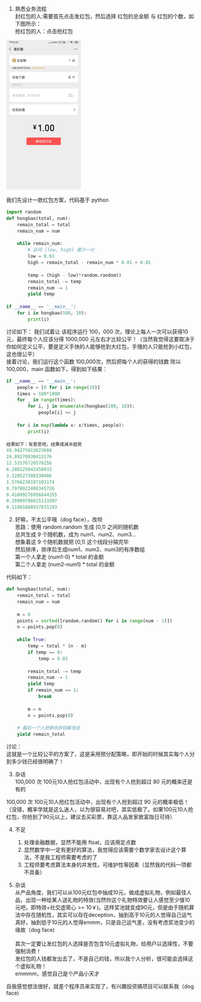 1. 熟悉业务流程  
封红包的人:需要首先点击发红包，然后选择 红包的总金额 与 红包的个数，如下图所示：  
抢红包的人：点击抢红包  
<img src="./hongbao.jpg" width="200">  

 

我们先设计一款红包方案，代码基于 python
```PYTHON
import random
def hongbao(total, num):
    remain_total = total
    remain_num = num

    while remain_num:
        # 区间 [low, high) 最少一分 
        low = 0.01
        high = remain_total - remain_num * 0.01 + 0.01

        temp = (high - low)*random.random()
        remain_total -= temp
        remain_num -= 1
        yield temp

if __name__ == '__main__':
    for i in hongbao(100, 10):
        print(i)
```

讨论如下：
我们试着让 该程序运行 100，000 次，理论上每人一次可以获得10元，最终每个人应该分得 1000,000 元左右才比较公平！（当然我觉得这要取决于你如何定义公平，要是定义手快的人能够抢到大红包，手慢的人只能抢到小红包，这也很公平）  
接着讨论，我们运行这个函数 100,000次，然后把每个人的获得的钱数 除以 100,000，main 函数如下，得到如下结果：
```PYTHON
if __name__ == '__main__':
    people = [0 for i in range(10)]
    times = 100*1000
    for _ in range(times):
        for i, j in enumerate(hongbao(100, 10)):
            people[i] += j

    for i in map(lambda x: x/times, people):
        print(i)

结果如下：有意思吧，结果成减半趋势
49.94275013623688
24.89270938413176
12.53176726576256
6.288125842450933
3.120527380330486
1.5766230197101174
0.7978022488345726
0.41099276956844355
0.20909708815133307
0.11091888937831193
```

2. 好嘛，不太公平哦（dog face），改呗  
思路：使用 random.random 生成 [0,1) 之间的随机数  
总共生成 9 个随机数，成为 num1、num2、num3...  
想象着这 9 个随机数就把 [0,1) 这个线段分隔完毕  
然后排序，排序后生成num1、num2、num3的有序数组  
第一个人拿走 (num1-0) * total 的金额  
第二个人拿走 (num2-num1) * total 的金额

代码如下：
```python
def hongbao(total, num):
    remain_total = total
    remain_num = num

    m = 0
    points = sorted([random.random() for i in range(num - 1)])
    n = points.pop(0)

    while True:
        temp = total * (n - m)
        if temp == 0:
            temp = 0.01

        remain_total -= temp
        remain_num -= 1
        yield temp
        if remain_num == 1:
            break

        m = n
        n = points.pop(0)

    # 最后一个人把剩余的钱都领走
    yield remain_total
```
讨论：  
这就是一个比较公平的方案了，这是采用预分配策略，即开始的时候其实每个人分到多少钱已经很明确了！

3. 杂话  
100,000 次 100元10人抢红包活动中，出现有个人抢到超过 80 元的概率还是有的

100,000 次 100元10人抢红包活动中，出现有个人抢到超过 90 元的概率极低！
（没错，概率学就是这么迷人，以为很容易对吧，其实低极了。如果100元10人抢红包，你抢到了90元以上，建议去买彩票，靠这人品发家致富指日可待）

4. 不足  
    1. 处理金融数据，显然不能用 float，应该用定点数
    2. 显然数学中一定有更好的算法，我觉得应该需要个数学家去设计这个算法，不是我工程师需要考虑的了
    3. 工程师要考虑算法本身的并发性，可维护性等因素（显然我的代码一项都不具备）

5. 杂谈  
从产品角度，我们可以从100元红包中抽成10元，做成虚拟礼物，例如最佳人品，出现一种给某人送礼物的特效(当然你这个礼物特效要让人感觉至少值10元吧，即特效+社交虚荣心 >= 10￥)。这样奖池就变成90元，但是由于随机算法中存在随机性，其实可以存在deception，抽到高于10元的人觉得自己运气真好，抽到低于10元的人觉得emmm，只是自己运气差，没有考虑奖池变少的缘故（dog face)<br>    
其次一定要让发红包的人选择是否包含10元虚拟礼物，给用户以选择性，不要强制消费！  
发红包的人钱都发出去了，不是自己的钱，所以我个人分析，很可能会选择这个虚拟礼物！  
emmmm，感觉自己是个产品小天才

自我感觉想法很好，就差个程序员来实现了，有兴趣投资搞项目可以联系我（dog face)

